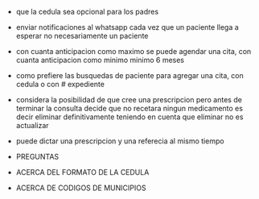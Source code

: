 - que la cedula sea opcional para los padres 



- enviar notificaciones al whatsapp cada vez que un paciente llega a 
  esperar no necesariamente un paciente




- con cuanta anticipacion como maximo se puede agendar una cita, con cuanta anticipacion como minimo minimo 6 meses 


- como prefiere las busquedas de paciente para agregar una cita, con cedula o con # expediente


- considera la posibilidad de que cree una prescripcion pero antes de terminar la consulta decide que no recetara ningun medicamento es decir eliminar definitivamente teniendo en cuenta que eliminar no es actualizar 


- puede dictar una prescripcion y una referecia al mismo tiempo




- PREGUNTAS
- ACERCA DEL FORMATO DE LA CEDULA 
- ACERCA DE CODIGOS DE MUNICIPIOS 